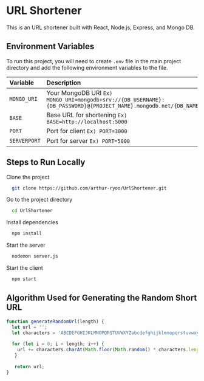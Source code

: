 # URL Shortener

This is an URL shortener built with React, Node.js, Express, and Mongo DB.

## Environment Variables

To run this project, you will need to create `.env` file in the main project directory and add the following environment variables to the file.

| Variable     | Description                                                                                                         |
| :----------- | :------------------------------------------------------------------------------------------------------------------ |
| `MONGO_URI`  | Your MongoDB URI `Ex) MONGO_URI=mongodb+srv://{DB_USERNAME}:{DB_PASSWORD}@{PROJECT_NAME}.mongodb.net/{DB_NAME}` |
| `BASE`       | Base URL for shortening `Ex) BASE=http://localhost:5000`                                                            |
| `PORT`       | Port for client `Ex) PORT=3000`                                                                                     |
| `SERVERPORT` | Port for server `Ex) PORT=5000`                                                                                     |

## Steps to Run Locally

Clone the project

```bash
  git clone https://github.com/arthur-ryoo/UrlShortener.git
```

Go to the project directory

```bash
  cd UrlShortener
```

Install dependencies

```bash
  npm install
```

Start the server

```bash
  nodemon server.js
```

Start the client

```bash
  npm start
```

## Algorithm Used for Generating the Random Short URL

```javascript
function generateRandomUrl(length) {
  let url = '';
  let characters = 'ABCDEFGHIJKLMNOPQRSTUVWXYZabcdefghijklmnopqrstuvwxyz0123456789';
  
  for (let i = 0; i < length; i++) {
    url += characters.charAt(Math.floor(Math.random() * characters.length));
   }
    
   return url;
}
```
